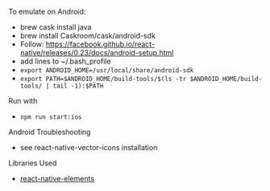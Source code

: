
To emulate on Android: 
- brew cask install java
- brew install Caskroom/cask/android-sdk
- Follow: https://facebook.github.io/react-native/releases/0.23/docs/android-setup.html
- add lines to ~/.bash_profile
- `export ANDROID_HOME=/usr/local/share/android-sdk`
- `export PATH=$ANDROID_HOME/build-tools/$(ls -tr $ANDROID_HOME/build-tools/ | tail -1):$PATH`

Run with
- `npm run start:ios`

Android Troubleshooting
- see react-native-vector-icons installation

Libraries Used
- [react-native-elements](https://github.com/react-native-training/react-native-elements)
